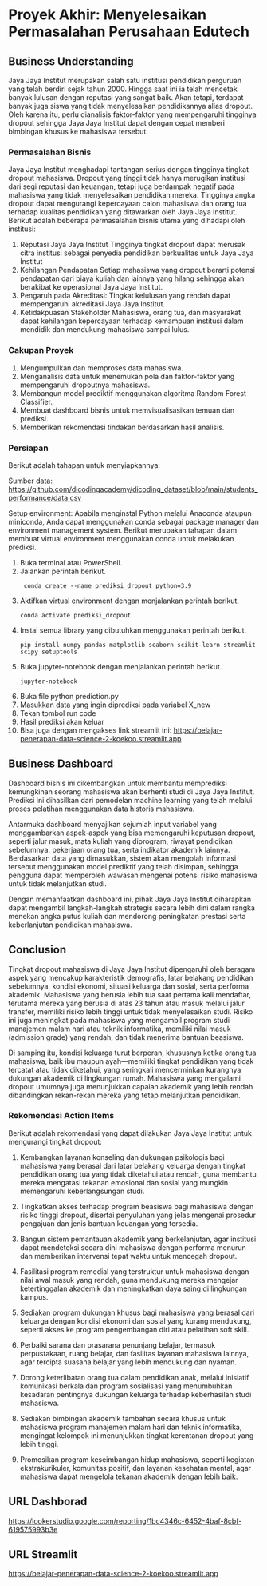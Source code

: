 # Proyek Akhir: Menyelesaikan Permasalahan Perusahaan Edutech

## Business Understanding
Jaya Jaya Institut merupakan salah satu institusi pendidikan perguruan yang telah berdiri sejak tahun 2000. Hingga saat ini ia telah mencetak banyak lulusan dengan reputasi yang sangat baik. Akan tetapi, terdapat banyak juga siswa yang tidak menyelesaikan pendidikannya alias dropout. Oleh karena itu, perlu dianalisis faktor-faktor yang mempengaruhi tingginya dropout sehingga Jaya Jaya Institut dapat dengan cepat memberi bimbingan khusus ke mahasiswa tersebut.

### Permasalahan Bisnis
Jaya Jaya Institut menghadapi tantangan serius dengan tingginya tingkat dropout mahasiswa. Dropout yang tinggi tidak hanya merugikan institusi dari segi reputasi dan keuangan, tetapi juga berdampak negatif pada mahasiswa yang tidak menyelesaikan pendidikan mereka. Tingginya angka dropout dapat mengurangi kepercayaan calon mahasiswa dan orang tua terhadap kualitas pendidikan yang ditawarkan oleh Jaya Jaya Institut. Berikut adalah beberapa permasalahan bisnis utama yang dihadapi oleh institusi:

1. Reputasi Jaya Jaya Institut
    Tingginya tingkat dropout dapat merusak citra institusi sebagai penyedia pendidikan berkualitas untuk Jaya Jaya Institut
2. Kehilangan Pendapatan
    Setiap mahasiswa yang dropout berarti potensi pendapatan dari biaya kuliah dan lainnya yang hilang sehingga akan berakibat ke operasional Jaya Jaya Institut.
3. Pengaruh pada Akreditasi:
    Tingkat kelulusan yang rendah dapat mempengaruhi akreditasi Jaya Jaya Institut.
4. Ketidakpuasan Stakeholder
    Mahasiswa, orang tua, dan masyarakat dapat kehilangan kepercayaan terhadap kemampuan institusi dalam mendidik dan mendukung mahasiswa sampai lulus.

### Cakupan Proyek
1. Mengumpulkan dan memproses data mahasiswa.
2. Menganalisis data untuk menemukan pola dan faktor-faktor yang mempengaruhi dropoutnya mahasiswa.
3. Membangun model prediktif menggunakan algoritma Random Forest Classifier.
4. Membuat dashboard bisnis untuk memvisualisasikan temuan dan prediksi.
5. Memberikan rekomendasi tindakan berdasarkan hasil analisis.

### Persiapan
Berikut adalah tahapan untuk menyiapkannya:

Sumber data: https://github.com/dicodingacademy/dicoding_dataset/blob/main/students_performance/data.csv

Setup environment:
Apabila menginstal Python melalui Anaconda ataupun miniconda, Anda dapat menggunakan conda sebagai package manager dan environment management system. Berikut merupakan tahapan dalam membuat virtual environment menggunakan conda untuk melakukan prediksi.

1. Buka terminal atau PowerShell.
2. Jalankan perintah berikut.
    ```
     conda create --name prediksi_dropout python=3.9
    ```
3. Aktifkan virtual environment dengan menjalankan perintah berikut.
    ```
    conda activate prediksi_dropout
    ```
4. Instal semua library yang dibutuhkan menggunakan perintah berikut.
    ```
    pip install numpy pandas matplotlib seaborn scikit-learn streamlit scipy setuptools
    ```
5. Buka jupyter-notebook dengan menjalankan perintah berikut.
    ```
    jupyter-notebook
    ```
6. Buka file python prediction.py
7. Masukkan data yang ingin diprediksi pada variabel X_new
8. Tekan tombol run code
9. Hasil prediksi akan keluar
10. Bisa juga dengan mengakses link streamlit ini: https://belajar-penerapan-data-science-2-koekoo.streamlit.app

## Business Dashboard

Dashboard bisnis ini dikembangkan untuk membantu memprediksi kemungkinan seorang mahasiswa akan berhenti studi di Jaya Jaya Institut. Prediksi ini dihasilkan dari pemodelan machine learning yang telah melalui proses pelatihan menggunakan data historis mahasiswa.

Antarmuka dashboard menyajikan sejumlah input variabel yang menggambarkan aspek-aspek yang bisa memengaruhi keputusan dropout, seperti jalur masuk, mata kuliah yang diprogram, riwayat pendidikan sebelumnya, pekerjaan orang tua, serta indikator akademik lainnya. Berdasarkan data yang dimasukkan, sistem akan mengolah informasi tersebut menggunakan model prediktif yang telah disimpan, sehingga pengguna dapat memperoleh wawasan mengenai potensi risiko mahasiswa untuk tidak melanjutkan studi.

Dengan memanfaatkan dashboard ini, pihak Jaya Jaya Institut diharapkan dapat mengambil langkah-langkah strategis secara lebih dini dalam rangka menekan angka putus kuliah dan mendorong peningkatan prestasi serta keberlanjutan pendidikan mahasiswa.

## Conclusion

Tingkat dropout mahasiswa di Jaya Jaya Institut dipengaruhi oleh beragam aspek yang mencakup karakteristik demografis, latar belakang pendidikan sebelumnya, kondisi ekonomi, situasi keluarga dan sosial, serta performa akademik. Mahasiswa yang berusia lebih tua saat pertama kali mendaftar, terutama mereka yang berusia di atas 23 tahun atau masuk melalui jalur transfer, memiliki risiko lebih tinggi untuk tidak menyelesaikan studi. Risiko ini juga meningkat pada mahasiswa yang mengambil program studi manajemen malam hari atau teknik informatika, memiliki nilai masuk (admission grade) yang rendah, dan tidak menerima bantuan beasiswa.

Di samping itu, kondisi keluarga turut berperan, khususnya ketika orang tua mahasiswa, baik ibu maupun ayah—memiliki tingkat pendidikan yang tidak tercatat atau tidak diketahui, yang seringkali mencerminkan kurangnya dukungan akademik di lingkungan rumah. Mahasiswa yang mengalami dropout umumnya juga menunjukkan capaian akademik yang lebih rendah dibandingkan rekan-rekan mereka yang tetap melanjutkan pendidikan.

### Rekomendasi Action Items
Berikut adalah rekomendasi yang dapat dilakukan Jaya Jaya Institut untuk mengurangi tingkat dropout:

1. Kembangkan layanan konseling dan dukungan psikologis bagi mahasiswa yang berasal dari latar belakang keluarga dengan tingkat pendidikan orang tua yang tidak diketahui atau rendah, guna membantu mereka mengatasi tekanan emosional dan sosial yang mungkin memengaruhi keberlangsungan studi.

2. Tingkatkan akses terhadap program beasiswa bagi mahasiswa dengan risiko tinggi dropout, disertai penyuluhan yang jelas mengenai prosedur pengajuan dan jenis bantuan keuangan yang tersedia.

3. Bangun sistem pemantauan akademik yang berkelanjutan, agar institusi dapat mendeteksi secara dini mahasiswa dengan performa menurun dan memberikan intervensi tepat waktu untuk mencegah dropout.

4. Fasilitasi program remedial yang terstruktur untuk mahasiswa dengan nilai awal masuk yang rendah, guna mendukung mereka mengejar ketertinggalan akademik dan meningkatkan daya saing di lingkungan kampus.

5. Sediakan program dukungan khusus bagi mahasiswa yang berasal dari keluarga dengan kondisi ekonomi dan sosial yang kurang mendukung, seperti akses ke program pengembangan diri atau pelatihan soft skill.

6. Perbaiki sarana dan prasarana penunjang belajar, termasuk perpustakaan, ruang belajar, dan fasilitas layanan mahasiswa lainnya, agar tercipta suasana belajar yang lebih mendukung dan nyaman.

7. Dorong keterlibatan orang tua dalam pendidikan anak, melalui inisiatif komunikasi berkala dan program sosialisasi yang menumbuhkan kesadaran pentingnya dukungan keluarga terhadap keberhasilan studi mahasiswa.

8. Sediakan bimbingan akademik tambahan secara khusus untuk mahasiswa program manajemen malam hari dan teknik informatika, mengingat kelompok ini menunjukkan tingkat kerentanan dropout yang lebih tinggi.

9. Promosikan program keseimbangan hidup mahasiswa, seperti kegiatan ekstrakurikuler, komunitas positif, dan layanan kesehatan mental, agar mahasiswa dapat mengelola tekanan akademik dengan lebih baik.

## URL Dashborad
https://lookerstudio.google.com/reporting/1bc4346c-6452-4baf-8cbf-619575993b3e

## URL Streamlit
https://belajar-penerapan-data-science-2-koekoo.streamlit.app